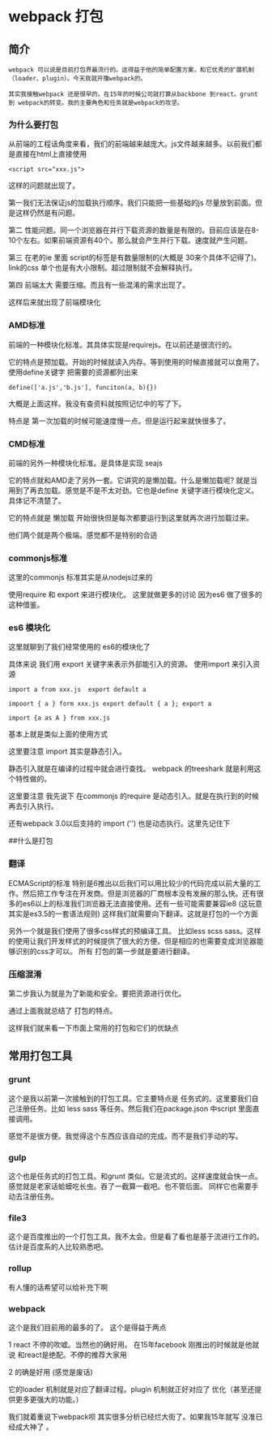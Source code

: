 # webpack 打包

## 简介
	webpack 可以说是目前打包界最流行的。这得益于他的简单配置方案，和它优秀的扩展机制（loader、plugin）。今天我就开撸webpack的。
	
	其实我接触webpack 还是很早的。在15年的时候公司就打算从backbone 到react。grunt 到 webpack的转变。我的主要角色和任务就是webpack的攻坚。
	
### 	为什么要打包
从前端的工程话角度来看，我们的前端越来越庞大。js文件越来越多。以前我们都是直接在html上直接使用

`<script src="xxx.js">`

这样的问题就出现了。

第一我们无法保证js的加载执行顺序。我们只能把一些基础的js 尽量放到前面。但是这样仍然是有问题。

第二 性能问题。同一个浏览器在并行下载资源的数量是有限的。目前应该是在8-10个左右。如果前端资源有40个。那么就会产生并行下载。速度就产生问题。

第三 在老的ie 里面 script的标签是有数量限制的(大概是 30来个具体不记得了)。link的css 单个也是有大小限制。超过限制就不会解释执行。

第四 前端太大 需要压缩。而且有一些混淆的需求出现了。

这样后来就出现了前端模块化

### AMD标准
前端的一种模块化标准。其具体实现是requirejs。在以前还是很流行的。

它的特点是预加载。开始的时候就读入内存。等到使用的时候直接就可以食用了。使用define关键字 把需要的资源都列出来

`define(['a.js','b.js'], funciton(a, b){})`

大概是上面这样。我没有查资料就按照记忆中的写了下。

特点是 第一次加载的时候可能速度慢一点。但是运行起来就快很多了。

### CMD标准

前端的另外一种模块化标准。是具体是实现 seajs 

它的特点就和AMD走了另外一套。它讲究的是懒加载。什么是懒加载呢? 就是当用到了再去加载。感觉是不是不太对劲。它也是define 关键字进行模块化定义。具体记不清楚了。

它的特点就是 懒加载 开始很快但是每次都要运行到这里就再次进行加载过来。

他们两个就是两个极端。感觉都不是特别的合适

### commonjs标准

这里的commonjs 标准其实是从nodejs过来的

使用require 和 export 来进行模块化。 这里就做更多的讨论 因为es6 做了很多的这种借鉴。

### es6 模块化

这里就聊到了我们经常使用的 es6的模块化了

具体来说 我们用 export 关键字来表示外部能引入的资源。 使用import 来引入资源

`import a from xxx.js  export default a`

`impoort { a } form xxx.js export default { a }; export a` 

`import {a as A } from xxx.js`

基本上就是类似上面的使用方式

这里要注意 import 其实是静态引入。

静态引入就是在编译的过程中就会进行查找。 webpack 的treeshark 就是利用这个特性做的。

这里要注意 我先说下 在commonjs 的require 是动态引入。就是在执行到的时候再去引入执行。

还有webpack 3.0以后支持的 import ('') 也是动态执行。这里先记住下

##什么是打包

### 翻译

ECMAScript的标准 特别是6推出以后我们可以用比较少的代码完成以前大量的工作。然后把工作专注在开发商。但是浏览器的厂商根本没有发展的那么快。还有很多的es6以上的标准我们浏览器无法直接使用。还有一些可能需要兼容ie8 (这玩意其实是es3.5的一套语法规则)
这样我们就需要向下翻译。这就是打包的一个方面

另外一个就是我们使用了很多css样式的预编译工具。 比如less scss sass。这样的使用让我们开发样式的时候提供了很大的方便。但是相应的也需要变成浏览器能够识别的css才可以。
所有 打包的第一步就是要进行翻译。

### 压缩混淆

第二步我认为就是为了新能和安全。要把资源进行优化。


通过上面我就总结了 打包的特点。


这样我们就来看一下市面上常用的打包和它们的优缺点

## 常用打包工具

### grunt
这个是我以前第一次接触到的打包工具。它主要特点是 任务式的。这里要我们自己注册任务。比如 less sass 等任务。然后我们在package.json 中script 里面直接调用。

感觉不是很方便。我觉得这个东西应该自动的完成。而不是我们手动的写。

### gulp

这个也是任务式的打包工具。和grunt 类似。它是流式的。这样速度就会快一点。感觉就是老家话蛤蟆吃长虫。吞了一截算一截吧。也不管后面。
同样它也需要手动去注册任务。

### file3

这个是百度推出的一个打包工具。我不太会。但是看了看也是基于流进行工作的。估计是百度系的人比较熟悉吧。

### rollup

有人懂的话希望可以给补充下啊

### webpack

这个是我们目前用的最多的了。
这个是得益于两点

1 react 不停的吹嘘。当然也的确好用。
在15年facebook 刚推出的时候就是他就说 和react是绝配。不停的推荐大家用

2 的确是好用 (感觉是废话)

它的loader 机制就是对应了翻译过程。plugin 机制就正好对应了 优化（甚至还提供更多更强大的功能。）

我们就着重说下webpack呗 其实很多分析已经烂大街了。如果我15年就写 没准已经成大神了 。





	